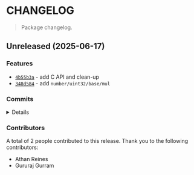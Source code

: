 # CHANGELOG

> Package changelog.

<section class="release" id="unreleased">

## Unreleased (2025-06-17)

<section class="features">

### Features

-   [`4b55b3a`](https://github.com/stdlib-js/stdlib/commit/4b55b3ad7a705ef130ab65d2d647783cbcf5a682) - add C API and clean-up
-   [`348d584`](https://github.com/stdlib-js/stdlib/commit/348d5840b4d4931cf29946caef15ffa4b181ebd3) - add `number/uint32/base/mul`

</section>

<!-- /.features -->

<section class="commits">

### Commits

<details>

-   [`5896836`](https://github.com/stdlib-js/stdlib/commit/5896836635aa28aba7c97b3f21d32735d867c43b) - **build:** add package meta data _(by Athan Reines)_
-   [`4b55b3a`](https://github.com/stdlib-js/stdlib/commit/4b55b3ad7a705ef130ab65d2d647783cbcf5a682) - **feat:** add C API and clean-up _(by Athan Reines)_
-   [`5572fe5`](https://github.com/stdlib-js/stdlib/commit/5572fe564738f6def14cb6e1d8c0c39358f805a5) - **chore:** add notes and clean-up _(by Athan Reines)_
-   [`2540748`](https://github.com/stdlib-js/stdlib/commit/2540748e5850b4f7e8268904faeec1f2e9cb7bfd) - **refactor:** update paths _(by Gururaj Gurram)_
-   [`348d584`](https://github.com/stdlib-js/stdlib/commit/348d5840b4d4931cf29946caef15ffa4b181ebd3) - **feat:** add `number/uint32/base/mul` _(by Gururaj Gurram)_

</details>

</section>

<!-- /.commits -->

<section class="contributors">

### Contributors

A total of 2 people contributed to this release. Thank you to the following contributors:

-   Athan Reines
-   Gururaj Gurram

</section>

<!-- /.contributors -->

</section>

<!-- /.release -->

